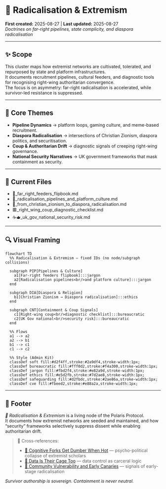 # 🪬 Radicalisation & Extremism  
**First created:** 2025-08-27 | **Last updated:** 2025-08-27  
*Doctrines on far-right pipelines, state complicity, and diaspora radicalisation*  

---

## ✨ Scope  

This cluster maps how extremist networks are cultivated, tolerated, and repurposed by state and platform infrastructures.  
It documents recruitment pipelines, cultural feeders, and diagnostic tools for recognising right-wing authoritarian convergence.  
The focus is on asymmetry: far-right radicalisation is accelerated, while survivor-led resistance is suppressed.  

---

## 📌 Core Themes  

- **Pipeline Dynamics** → platform loops, gaming culture, and meme-based recruitment.  
- **Diaspora Radicalisation** → intersections of Christian Zionism, diaspora politics, and securitisation.  
- **Coup & Authoritarian Drift** → diagnostic signals of creeping right-wing governance.  
- **National Security Narratives** → UK government frameworks that mask containment as security.  

---

## 📂 Current Files  

- 🧠_far_right_feeders_flipbook.md  
- 🧠_radicalisation_pipelines_and_platform_culture.md  
- 🪬_from_christian_zionism_to_diaspora_radicalisation.md  
- 🟥_right_wing_coup_diagnostic_checklist.md  
- ☕🫖_uk_gov_national_security_risk.md  

---

## 🔍 Visual Framing  

```mermaid
flowchart TD
  %% Radicalisation & Extremism — fixed IDs (no node/subgraph collisions)

  subgraph PIP[Pipelines & Culture]
    a1[Far-right feeders flipbook]:::jargon
    a2[Radicalisation pipelines<br/>and platform culture]:::jargon
  end

  subgraph DIA[Diaspora & Religion]
    b1[Christian Zionism → Diaspora radicalisation]:::ethics
  end

  subgraph CNT[Containment & Coup Signals]
    c1[Right-wing coup<br/>diagnostic checklist]:::bureaucratic
    c2[UK Gov national<br/>security risk]:::bureaucratic
  end

  %% Flows
  a1 --> a2
  a2 --> b1
  b1 --> c1
  c1 --> c2

  %% Style (Admin Kit)
  classDef soft fill:#d2f4ff,stroke:#2a9df4,stroke-width:1px;
  classDef bureaucratic fill:#fff0d2,stroke:#f4a300,stroke-width:1px;
  classDef jargon fill:#fbd2f4,stroke:#e82a9d,stroke-width:1px;
  classDef ethics fill:#e5d2fb,stroke:#7d2ae8,stroke-width:1px;
  classDef safeguarding fill:#d2fbdc,stroke:#2ae86a,stroke-width:1px;
  classDef cve fill:#fbeed2,stroke:#e88a2a,stroke-width:1px;

```

---

## 🏮 Footer  

*🪬 Radicalisation & Extremism* is a living node of the Polaris Protocol.  
It documents how extremist networks are seeded and maintained, and how “security” frameworks selectively suppress dissent while enabling authoritarian drift.  

> 📡 Cross-references:  
> - [🧠 Cognitive Forks Get Dumber When Hot](../Big_Picture_Protocols/🧠_cognitive_forks_get_dumber_when_hot.md) — psycho-political collapse of extremist scholars  
> - [🧾 Data Is Their Cage Too](../Big_Picture_Protocols/🧾_data_is_their_cage_too.md) — data control as carceral logic  
> - [🧵 Community Vulnerability and Early Canaries](../Big_Picture_Protocols/🧵_community_vulnerability_and_early_canaries.md) — signals of early-stage radicalisation  

*Survivor authorship is sovereign. Containment is never neutral.*  
